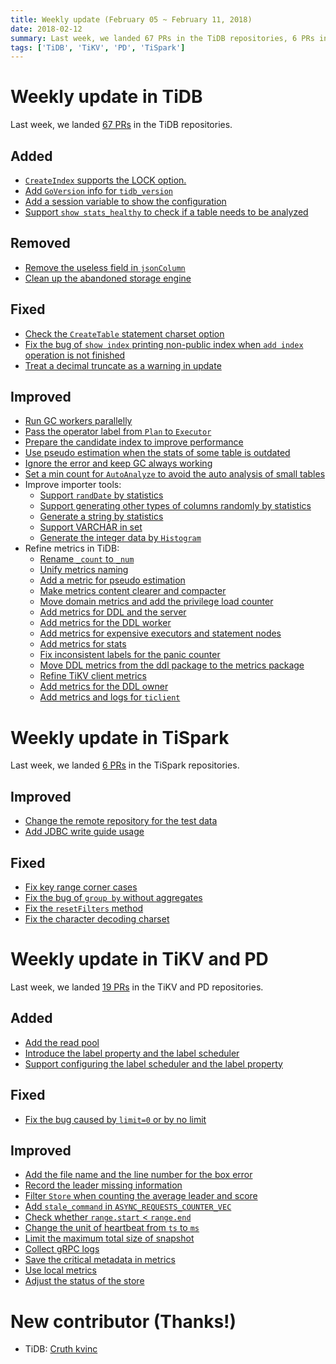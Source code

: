 ```yaml
---
title: Weekly update (February 05 ~ February 11, 2018)
date: 2018-02-12
summary: Last week, we landed 67 PRs in the TiDB repositories, 6 PRs in the TiSpark repositories, and 19 PRs in the TiKV and PD repositories.
tags: ['TiDB', 'TiKV', 'PD', 'TiSpark']
---
```


# Weekly update in TiDB

Last week, we landed [67 PRs](https://github.com/pingcap/tidb/pulls?utf8=%E2%9C%93&q=is:pr+is:merged+merged:2018-02-05..2018-02-11) in the TiDB repositories.

## Added

* [`CreateIndex` supports the LOCK option.](https://github.com/pingcap/tidb/pull/5851)
* [Add `GoVersion` info for `tidb_version`](https://github.com/pingcap/tidb/pull/5828)
* [Add a session variable to show the configuration](https://github.com/pingcap/tidb/pull/5784)
* [Support `show stats_healthy` to check if a table needs to be analyzed](https://github.com/pingcap/tidb/pull/5769) 

## Removed

* [Remove the useless field in `jsonColumn`](https://github.com/pingcap/tidb/pull/5813)
* [Clean up the abandoned storage engine](https://github.com/pingcap/tidb/pull/5808)                                                                             

## Fixed

* [Check the `CreateTable` statement charset option](https://github.com/pingcap/tidb/pull/5835)
* [Fix the bug of `show index` printing non-public index when `add index` operation is not finished](https://github.com/pingcap/tidb/pull/5833)
* [Treat a decimal truncate as a warning in update](https://github.com/pingcap/tidb/pull/5801)

## Improved

* [Run GC workers parallelly](https://github.com/pingcap/tidb/pull/5837)
* [Pass the operator label from `Plan` to `Executor`](https://github.com/pingcap/tidb/pull/5821)
* [Prepare the candidate index to improve performance](https://github.com/pingcap/tidb/pull/5809)
* [Use pseudo estimation when the stats of some table is outdated](https://github.com/pingcap/tidb/pull/5802)
* [Ignore the error and keep GC always working](https://github.com/pingcap/tidb/pull/5797)
* [Set a min count for `AutoAnalyze` to avoid the auto analysis of small tables](https://github.com/pingcap/tidb/pull/5796)
* Improve importer tools:
    - [Support `randDate` by statistics](https://github.com/pingcap/tidb/pull/5830)
    - [Support generating other types of columns randomly by statistics](https://github.com/pingcap/tidb/pull/5848)
    - [Generate a string by statistics](https://github.com/pingcap/tidb/pull/5804)
    - [Support VARCHAR in set](https://github.com/pingcap/tidb/pull/5800)
    - [Generate the integer data by `Histogram`](https://github.com/pingcap/tidb/pull/5795)
* Refine metrics in TiDB:
    - [Rename `_count` to `_num`](https://github.com/pingcap/tidb/pull/5868)
    - [Unify metrics naming](https://github.com/pingcap/tidb/pull/5863)
    - [Add a metric for pseudo estimation](https://github.com/pingcap/tidb/pull/5861)
    - [Make metrics content clearer and compacter](https://github.com/pingcap/tidb/pull/5858)
    - [Move domain metrics and add the privilege load counter](https://github.com/pingcap/tidb/pull/5855)
    - [Add metrics for DDL and the server](https://github.com/pingcap/tidb/pull/5840)
    - [Add metrics for the DDL worker](https://github.com/pingcap/tidb/pull/5823)
    - [Add metrics for expensive executors and statement nodes](https://github.com/pingcap/tidb/pull/5798)
    - [Add metrics for stats](https://github.com/pingcap/tidb/pull/5785)
    - [Fix inconsistent labels for the panic counter](https://github.com/pingcap/tidb/pull/5783)
    - [Move DDL metrics from the ddl package to the metrics package](https://github.com/pingcap/tidb/pull/5781)
    - [Refine TiKV client metrics](https://github.com/pingcap/tidb/pull/5780)
    - [Add metrics for the DDL owner](https://github.com/pingcap/tidb/pull/5779/files)
    - [Add metrics and logs for `ticlient`](https://github.com/pingcap/tidb/pull/5778)

# Weekly update in TiSpark

Last week, we landed [6 PRs](https://github.com/pingcap/tispark/pulls?utf8=%E2%9C%93&q=is%3Apr+is%3Amerged+merged%3A2018-02-05..2018-02-11) in the TiSpark repositories.

## Improved

* [Change the remote repository for the test data](https://github.com/pingcap/tispark/pull/242)
* [Add JDBC write guide usage](https://github.com/pingcap/tispark/pull/238)

## Fixed

* [Fix key range corner cases](https://github.com/pingcap/tispark/pull/240)
* [Fix the bug of `group by` without aggregates](https://github.com/pingcap/tispark/pull/237)
* [Fix the `resetFilters` method](https://github.com/pingcap/tispark/pull/236)
* [Fix the character decoding charset](https://github.com/pingcap/tispark/pull/235)

# Weekly update in TiKV and PD

Last week, we landed [19 PRs](https://github.com/search?q=repo%3Apingcap%2Ftikv+repo%3Apingcap%2Fpd+is%3Apr+is%3Amerged+merged%3A2018-02-05..2018-02-11) in the TiKV and PD repositories.

## Added

* [Add the read pool](https://github.com/pingcap/tikv/pull/2699)
* [Introduce the label property and the label scheduler](https://github.com/pingcap/pd/pull/946)
* [Support configuring the label scheduler and the label property](https://github.com/pingcap/pd/pull/948)

## Fixed

* [Fix the bug caused by `limit=0` or by no limit](https://github.com/pingcap/tikv/pull/2744)

## Improved

* [Add the file name and the line number for the box error](https://github.com/pingcap/tikv/pull/2741)
* [Record the leader missing information](https://github.com/pingcap/tikv/pull/2730)
* [Filter `Store` when counting the average leader and score](https://github.com/pingcap/pd/pull/949)
* [Add `stale_command` in `ASYNC_REQUESTS_COUNTER_VEC`](https://github.com/pingcap/tikv/pull/2745)
* [Check whether `range.start` < `range.end`](https://github.com/pingcap/tikv/pull/2752)
* [Change the unit of heartbeat from `ts` to `ms`](https://github.com/pingcap/pd/pull/950)
* [Limit the maximum total size of snapshot](https://github.com/pingcap/tikv/pull/2632)
* [Collect gRPC logs](https://github.com/pingcap/tikv/pull/2756)
* [Save the critical metadata in metrics](https://github.com/pingcap/pd/pull/955)
* [Use local metrics](https://github.com/pingcap/tikv/pull/2647)
* [Adjust the status of the store](https://github.com/pingcap/pd/pull/953)

# New contributor (Thanks!)

* TiDB: [Cruth kvinc](https://github.com/oiooj)